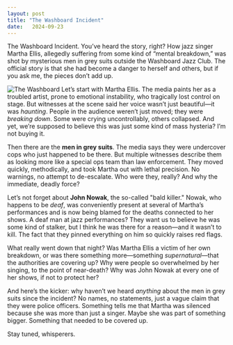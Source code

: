 ```yaml
---
layout: post
title: "The Washboard Incident"
date:   2024-09-23
---
```


The Washboard Incident. You’ve heard the story, right? 
How jazz singer Martha Ellis, allegedly suffering from some kind of “mental breakdown,” 
was shot by mysterious men in grey suits outside the Washboard Jazz Club. 
The official story is that she had become a danger to herself and others, but if you ask me, the pieces don’t add up.

![The Washboard]({{site.url}}/images/washboard.png)
Let’s start with Martha Ellis. 
The media paints her as a troubled artist, 
prone to emotional instability, who tragically lost control on stage. 
But witnesses at the scene said her voice wasn’t just beautiful—it was *haunting*. 
People in the audience weren’t just moved; they were *breaking down*. 
Some were crying uncontrollably, others collapsed. And yet, we’re supposed to believe this was just some kind of mass hysteria? I’m not buying it.

Then there are the **men in grey suits**. 
The media says they were undercover cops who just happened to be there. 
But multiple witnesses describe them as looking more like a special ops team than law enforcement. 
They moved quickly, methodically, and took Martha out with lethal precision. No warnings, no attempt to de-escalate. 
Who were they, really? And why the immediate, deadly force?

Let’s not forget about **John Nowak**, the so-called "bald killer." 
Nowak, who happens to be *deaf*, was conveniently present at several of Martha’s performances and is now being blamed for the deaths connected to her shows. 
A deaf man at jazz performances? They want us to believe he was some kind of stalker, but I think he was there for a reason—and it wasn’t to kill. 
The fact that they pinned everything on him so quickly raises red flags.

What really went down that night? Was Martha Ellis a victim of her own breakdown, or was there something more—something *supernatural*—that the authorities are covering up? 
Why were people so overwhelmed by her singing, to the point of near-death? Why was John Nowak at every one of her shows, if not to protect her?

And here’s the kicker: why haven’t we heard *anything* about the men in grey suits since the incident? No names, no statements, 
just a vague claim that they were police officers. 
Something tells me that Martha was silenced because she was more than just a singer. Maybe she was part of something bigger. Something that needed to be covered up.

Stay tuned, whisperers. 